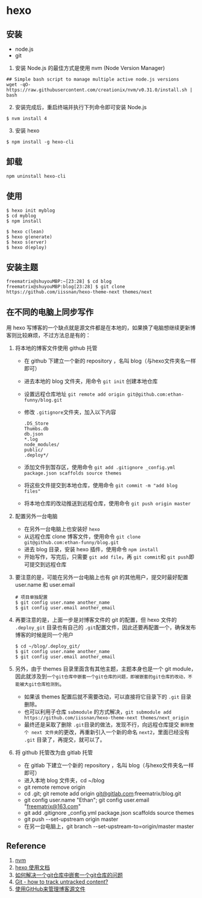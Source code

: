 
# hexo

## 安装

- node.js
- git

1. 安装 Node.js 的最佳方式是使用 nvm (Node Version Manager)

```shell
## Simple bash script to manage multiple active node.js versions
wget -qO- https://raw.githubusercontent.com/creationix/nvm/v0.31.0/install.sh | bash
```


2. 安装完成后，重启终端并执行下列命令即可安装 Node.js

```
$ nvm install 4
```

3. 安装 hexo

```
$ npm install -g hexo-cli
```


## 卸载

```shell
npm uninstall hexo-cli
```

## 使用

```shell
$ hexo init myblog
$ cd myblog
$ npm install 

$ hexo c(lean)
$ hexo g(enerate)
$ hexo s(erver)
$ hexo d(eploy)
```

## 安装主题

```shell
freematrix@shuyouMBP:~[23:28] $ cd blog
freematrix@shuyouMBP:blog[23:28] $ git clone https://github.com/iissnan/hexo-theme-next themes/next
```

## 在不同的电脑上同步写作

用 hexo 写博客的一个缺点就是源文件都是在本地的，如果换了电脑想继续更新博客则比较麻烦，不过方法总是有的：

1. 将本地的博客文件使用 github 托管
    - 在 github 下建立一个新的 repository ，名叫 blog（与hexo文件夹名一样即可）
    - 进去本地的 blog 文件夹，用命令 `git init` 创建本地仓库
    - 设置远程仓库地址 `git remote add origin git@github.com:ethan-funny/blog.git`
    - 修改 `.gitignore`文件夹，加入以下内容
    
        ```
        .DS_Store
        Thumbs.db
        db.json
        *.log
        node_modules/
        public/
        .deploy*/
        ```
    - 添加文件到暂存区，使用命令 `git add .gitignore _config.yml package.json scaffolds source themes`
    - 将这些文件提交到本地仓库，使用命令 `git commit -m "add blog files"`
    - 将本地仓库的改动推送到远程仓库，使用命令 `git push origin master`

2. 配置另外一台电脑
    - 在另外一台电脑上也安装好 `hexo` 
    - 从远程仓库 clone 博客文件，使用命令 `git clone git@github.com:ethan-funny/blog.git`
    - 进去 blog 目录，安装 hexo 插件，使用命令 `npm install`
    - 开始写作，写完后，只需要 `git add file`，再 `git commit`和 `git push`即可提交到远程仓库

3. 要注意的是，可能在另外一台电脑上也有 git 的其他用户，提交时最好配置 user.name 和 user.email
    
    ```shell
    # 项目单独配置
    $ git config user.name another_name
    $ git config user.email another_email
    ```
    
4. 再要注意的是，上面一步是对博客文件的 git 的配置，但 hexo 文件的 `.deploy_git` 目录也有自己的 `.git`配置文件，因此还要再配置一个，确保发布博客的时候是同一个用户

    ```shell
    $ cd ~/blog/.deploy_git/
    $ git config user.name another_name
    $ git config user.email another_email
    ```
    
5. 另外，由于 themes 目录里面含有其他主题，主题本身也是一个 git module，因此就涉及到`一个git仓库中嵌套一个git仓库的问题，即被嵌套的git仓库的改动，不能被大git仓库检测到`。
    - 如果该 themes 配置后就不需要改动，可以直接将它目录下的 `.git` 目录删除。
    - 也可以利用子仓库 `submodule` 的方式解决，`git submodule add https://github.com/iissnan/hexo-theme-next themes/next_origin`
    - 最终还是采取了删除 `.git`目录的做法，发现不行，向远程仓库提交 `删除整个 next 文件夹`的更改，再重新引入一个新的命名 `next2`，里面已经没有 `.git` 目录了，再提交，就可以了。


6. 将 github 托管改为由 gitlab 托管
    - 在 gitlab 下建立一个新的 repository ，名叫 blog（与hexo文件夹名一样即可）
    - 进入本地 blog 文件夹，cd ~/blog
    - git remote remove origin
    - cd .git; git remote add origin git@gitlab.com:freematrix/blog.git
    - git config user.name "Ethan"; git config user.email "freematrix@163.com"
    - git add .gitignore _config.yml package.json scaffolds source themes
    - git push --set-upstream origin master
    - 在另一台电脑上，git branch --set-upstream-to=origin/master master


## Reference

1. [nvm](https://github.com/creationix/nvm)
2. [hexo 使用文档](https://hexo.io/zh-cn/docs/)
3. [如何解决一个git仓库中嵌套一个git仓库的问题](http://www.chengyuzhang.com/article/122)
4. [Git - how to track untracked content?](http://stackoverflow.com/questions/4161022/git-how-to-track-untracked-content)
5. [使用GitHub来管理博客源文件](http://wuchong.me/blog/2014/01/17/use-github-to-manage-hexo-source/index.html)


